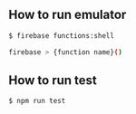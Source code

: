 ## How to run emulator

```bash
$ firebase functions:shell

firebase > {function name}()
```

## How to run test

```bash
$ npm run test
```

